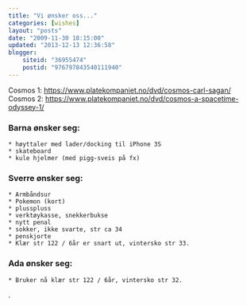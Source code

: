 ```yaml
---
title: "Vi ønsker oss..."
categories: [wishes]
layout: "posts"
date: "2009-11-30 18:15:00"
updated: "2013-12-13 12:36:58"
blogger:
    siteid: "36955474"
    postid: "976797843540111940"
---
```




Cosmos 1: https://www.platekompaniet.no/dvd/cosmos-carl-sagan/
Cosmos 2: https://www.platekompaniet.no/dvd/cosmos-a-spacetime-odyssey-1/

### Barna ønsker seg:

	* høyttaler med lader/docking til iPhone 3S
	* skateboard
	* kule hjelmer (med pigg-sveis på fx)

### Sverre ønsker seg:

	* Armbåndsur
	* Pokemon (kort)
	* plusspluss
	* verktøykasse, snekkerbukse
	* nytt penal
	* sokker, ikke svarte, str ca 34
	* penskjorte
	* Klær str 122 / 6år er snart ut, vintersko str 33.

### Ada ønsker seg:

	* Bruker nå klær str 122 / 6år, vintersko str 32.

.

